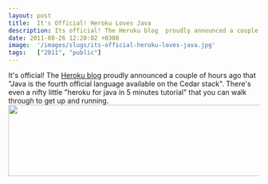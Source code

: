 ```yaml
---
layout: post
title:  It's Official! Heroku Loves Java
description: Its official! The Heroku blog  proudly announced a couple of hours ago that Java is the fourth official language available on the Cedar stack. Theres even a nifty little heroku for java in 5 minutes tutorial that you can walk through to get up and running. 
date: 2011-08-26 12:20:02 +0300
image:  '/images/slugs/its-official-heroku-loves-java.jpg'
tags:   ["2011", "public"]
---
```

<p>It's official! The <a href="http://blog.heroku.com/archives/2011/8/25/java/">Heroku blog</a> proudly announced a couple of hours ago that "Java is the fourth official language available on the Cedar stack". There's even a nifty little "heroku for java in 5 minutes tutorial" that you can walk through to get up and running.<br>
<a href="http://res.cloudinary.com/blog-jeffdouglas-com/image/upload/v1400327771/heroku-loves-java_u2qudq.png"><img src="http://res.cloudinary.com/blog-jeffdouglas-com/image/upload/v1400327771/heroku-loves-java_u2qudq.png" alt="" title="heroku-loves-java" width="550" height="143" class="aligncenter size-full wp-image-4150" /></a></p>

